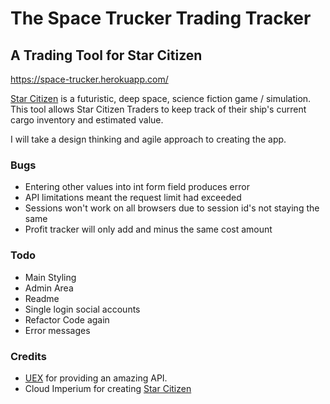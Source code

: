 # The Space Trucker Trading Tracker

## A Trading Tool for Star Citizen

https://space-trucker.herokuapp.com/

[Star Citizen](https://tinyurl.com/2yet2hz9) is a futuristic, deep space, science fiction game / simulation. This tool allows Star Citizen Traders to keep track of their ship's current cargo inventory and estimated value.

I will take a design thinking and agile approach to creating the app.

### Bugs
- Entering other values into int form field produces error
- API limitations meant the request limit had exceeded
- Sessions won't work on all browsers due to session id's not staying the same
- Profit tracker will only add and minus the same cost amount

### Todo
- Main Styling
- Admin Area
- Readme
- Single login social accounts
- Refactor Code again
- Error messages

### Credits
- [UEX](https://uexcorp.space/) for providing an amazing API.
- Cloud Imperium for creating [Star Citizen](https://tinyurl.com/2yet2hz9)